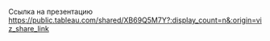 Ссылка на презентацию <https://public.tableau.com/shared/XB69Q5M7Y?:display_count=n&:origin=viz_share_link>
